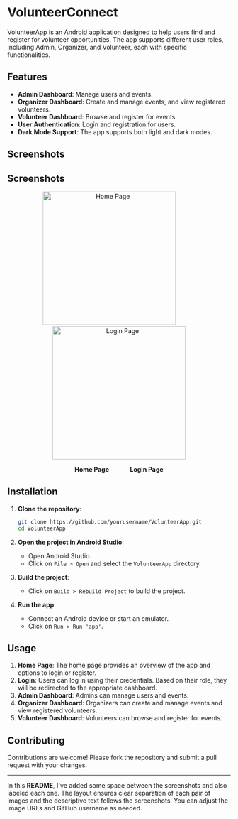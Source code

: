 
# VolunteerConnect

VolunteerApp is an Android application designed to help users find and register for volunteer opportunities. The app supports different user roles, including Admin, Organizer, and Volunteer, each with specific functionalities.

## Features

- **Admin Dashboard**: Manage users and events.
- **Organizer Dashboard**: Create and manage events, and view registered volunteers.
- **Volunteer Dashboard**: Browse and register for events.
- **User Authentication**: Login and registration for users.
- **Dark Mode Support**: The app supports both light and dark modes.

## Screenshots

## Screenshots

<p align="center">
  <img src="path/to/screenshot1.png" width="300" alt="Home Page" />
  <span style="display:inline-block; width: 40px;"></span> <!-- Add space between images -->
  <img src="path/to/screenshot2.png" width="300" alt="Login Page" />
</p>

<p align="center">
  <b>Home Page</b> &nbsp;&nbsp;&nbsp;&nbsp;&nbsp;&nbsp;&nbsp;&nbsp;&nbsp;&nbsp; <b>Login Page</b>
</p>


## Installation

1. **Clone the repository**:
    ```sh
    git clone https://github.com/yourusername/VolunteerApp.git
    cd VolunteerApp
    ```

2. **Open the project in Android Studio**:
    - Open Android Studio.
    - Click on `File > Open` and select the `VolunteerApp` directory.

3. **Build the project**:
    - Click on `Build > Rebuild Project` to build the project.

4. **Run the app**:
    - Connect an Android device or start an emulator.
    - Click on `Run > Run 'app'`.

## Usage

1. **Home Page**: The home page provides an overview of the app and options to login or register.
2. **Login**: Users can log in using their credentials. Based on their role, they will be redirected to the appropriate dashboard.
3. **Admin Dashboard**: Admins can manage users and events.
4. **Organizer Dashboard**: Organizers can create and manage events and view registered volunteers.
5. **Volunteer Dashboard**: Volunteers can browse and register for events.

## Contributing

Contributions are welcome! Please fork the repository and submit a pull request with your changes.

---

In this **README**, I've added some space between the screenshots and also labeled each one. The layout ensures clear separation of each pair of images and the descriptive text follows the screenshots. You can adjust the image URLs and GitHub username as needed.

